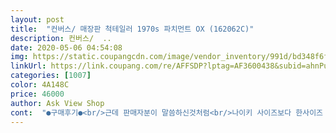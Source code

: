 ```yaml
---
layout: post 
title:  "컨버스/ 매장판 척테일러 1970s 파치먼트 OX (162062C)" 
description: 컨버스/  ..
date: 2020-05-06 04:54:08 
img: https://static.coupangcdn.com/image/vendor_inventory/991d/bd348f6f43c2c598f68c660995086b15ef5b0b8898ff40e557d2ff18f0d6.jpg 
linkUrl: https://link.coupang.com/re/AFFSDP?lptag=AF3600438&subid=ahnPublicAsk&pageKey=1082257753&itemId=2035193742&vendorItemId=70545870909&traceid=V0-113-83ce97e0c4d9ddaa 
categories: [1007] 
color: 4A148C 
price: 46000 
author: Ask View Shop 
cont:  "●구매후기●<br/>근데 판매자분이 말씀하신것처럼<br/>나이키 사이즈보다 한사이즈 작게 싰더니 딱 맞았습니다!<br/>너무 크고 발도 더 커보여용<br/>단화치고 폭신폭신하고 너~무 예뻐요<br/>매장에서 보고 이뻐서 구매했어요~ 매장보다 저렴허게 구매해서 좋네요<br/>무조건 반사이즈 아래로 사세요!<br/>사이즈가 정말 크게나옵니당ㅠㅠ<br/>사진이랑 똑같아용~~~<br/>척테일러는 역시 최고입니당<br/>편하게 신으려고 정사이즈시켰는데<br/>" 
---
```

